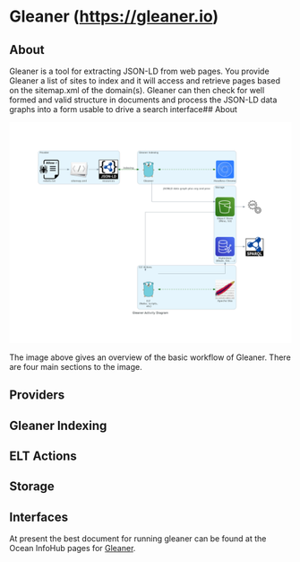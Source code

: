 # Gleaner (https://gleaner.io)

## About

Gleaner is a tool for extracting JSON-LD from web pages. You provide Gleaner a list of sites to index and it will access and retrieve pages based on the sitemap.xml of the domain(s). Gleaner can then check for well formed and valid structure in documents and process the JSON-LD data graphs into a form usable to drive a search interface## About

 ![Basic Gleaner](./docs/images/gleaner_activity_diagram.png)


The image above gives an overview of the basic workflow of Gleaner. There are four main sections to the image.

## Providers

## Gleaner Indexing

## ELT Actions

## Storage

## Interfaces



At present the best document for running gleaner can be found at the 
Ocean InfoHub pages for [Gleaner](https://book.oceaninfohub.org/indexing/qstart.html).